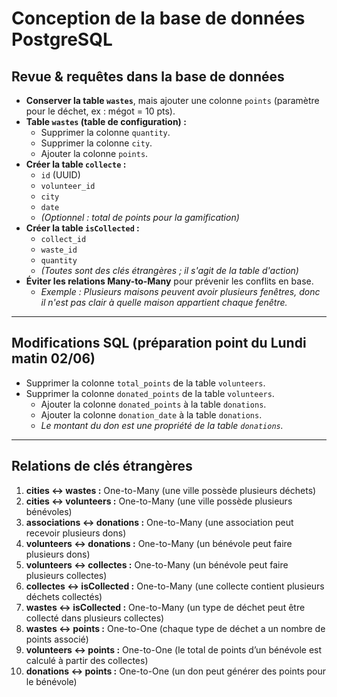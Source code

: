# Conception de la base de données PostgreSQL

## Revue & requêtes dans la base de données

- **Conserver la table `wastes`**, mais ajouter une colonne `points` (paramètre pour le déchet, ex : mégot = 10 pts).
- **Table `wastes` (table de configuration) :**
    - Supprimer la colonne `quantity`.
    - Supprimer la colonne `city`.
    - Ajouter la colonne `points`.
- **Créer la table `collecte` :**
    - `id` (UUID)
    - `volunteer_id`
    - `city`
    - `date`
    - *(Optionnel : total de points pour la gamification)*
- **Créer la table `isCollected` :**
    - `collect_id`
    - `waste_id`
    - `quantity`
    - *(Toutes sont des clés étrangères ; il s'agit de la table d'action)*
- **Éviter les relations Many-to-Many** pour prévenir les conflits en base.
    - *Exemple : Plusieurs maisons peuvent avoir plusieurs fenêtres, donc il n'est pas clair à quelle maison appartient chaque fenêtre.*

---

## Modifications SQL (préparation point du Lundi matin 02/06)

- Supprimer la colonne `total_points` de la table `volunteers`.
- Supprimer la colonne `donated_points` de la table `volunteers`.
    - Ajouter la colonne `donated_points` à la table `donations`.
    - Ajouter la colonne `donation_date` à la table `donations`.
    - *Le montant du don est une propriété de la table `donations`.*

---

## Relations de clés étrangères

1. **cities ↔ wastes :** One-to-Many (une ville possède plusieurs déchets)
2. **cities ↔ volunteers :** One-to-Many (une ville possède plusieurs bénévoles)
3. **associations ↔ donations :** One-to-Many (une association peut recevoir plusieurs dons)
4. **volunteers ↔ donations :** One-to-Many (un bénévole peut faire plusieurs dons)
5. **volunteers ↔ collectes :** One-to-Many (un bénévole peut faire plusieurs collectes)
6. **collectes ↔ isCollected :** One-to-Many (une collecte contient plusieurs déchets collectés)
7. **wastes ↔ isCollected :** One-to-Many (un type de déchet peut être collecté dans plusieurs collectes)
8. **wastes ↔ points :** One-to-One (chaque type de déchet a un nombre de points associé)
9. **volunteers ↔ points :** One-to-One (le total de points d’un bénévole est calculé à partir des collectes)
10. **donations ↔ points :** One-to-One (un don peut générer des points pour le bénévole)




